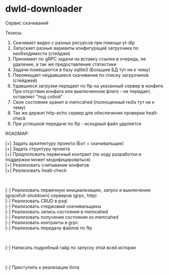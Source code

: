 # dwld-downloader

Сервис скачиваний

Тезисы:
1. Скачивает видео с разных ресурсов при помощи yt-dlp
2. Запускает разные варианты конфигураций загрузчика по необходимости (стейджи)
3. Принимает по gRPC задачи на вставку ссылки в очередь, ее удаление, а так же предоставление статистики
4. Задачи помещаются в базу sqlite3 (Большие БД тут ни к чему)
5. Перемещает неудавшиеся скачивания по списку загрузчиков (стейджей)
6. Удавшиеся загрузки передает по ftp на указанный сервер в конфиге. При отсуствии конфига или выключенном флаге - не передает, оставляет "под собой"
7. Свое состояние хранит в memcahed (полноценный redis тут ни к чему)
8. Так же держит http-echo сервер для обеспечения проверки healt-check
9. При успешной передаче по ftp - исходный файл удаляется

ROADMAP:

[+] Задать архитектуру проекта (Бот + скачивальщик) <br>
[+] Задать структуру проекта <br>
[+] Предположить первичный контракт (по ходу разработки и поддержки может модифицироваться) <br>
[+] Реализовать считывание конфигов <br>
[+] Реализовать healt-check <br>

<br>

[-] Реализовать первичную инициализацию, запуск и выключение (gracefull-shutdown) серверов (grpc, http) <br>
[-] Реализовать CRUD в psql <br>
[-] Реализовать стеджовый скачивальщикы <br>
[-] Реализовать запись состояния в memcahed <br>
[-] Реализовать получения состояния из memcahed <br>
[-] Реализовать контракты в grpc <br>
[-] Реализовать передачу файлов по ftp <br>

<br>

[-] Написать подробный гайд по запуску этой всей истории <br>

<br>

[-] Приступить к реализации бота  <br>